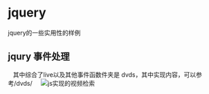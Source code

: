 # jquery
jquery的一些实用性的样例


## jqury 事件处理
    其中综合了live以及其他事件函数件夹是 dvds，其中实现内容，可以参考/dvds/
    
    ![js实现的视频检索](http://img.blog.csdn.net/20171211233231377?watermark/2/text/aHR0cDovL2Jsb2cuY3Nkbi5uZXQvVEhfTlVN/font/5a6L5L2T/fontsize/400/fill/I0JBQkFCMA==/dissolve/70/gravity/SouthEast)
